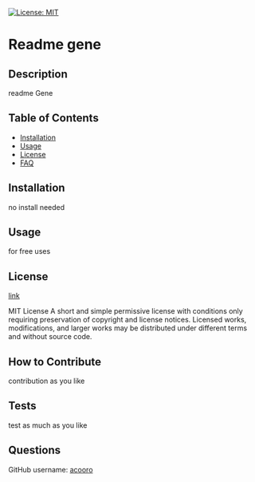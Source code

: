 
[![License: MIT](https://img.shields.io/badge/License-MIT-yellow.svg)](https://opensource.org/licenses/MIT)
    
# Readme gene

## Description
readme Gene 

## Table of Contents 
- [Installation](#installation)
- [Usage](#usage)
- [License](#license)
- [FAQ](#questions)
## Installation
no install needed 

## Usage
for free uses 

## License
[link](https://opensource.org/licenses/MIT)
    

MIT License
A short and simple permissive license with conditions only requiring preservation of copyright and license notices. Licensed works, modifications, and larger works may be distributed under different terms and without source code. 

## How to Contribute
contribution as you like 

## Tests
test as much as you like 

## Questions
GitHub username: [acooro](https://github.com/acooro)
